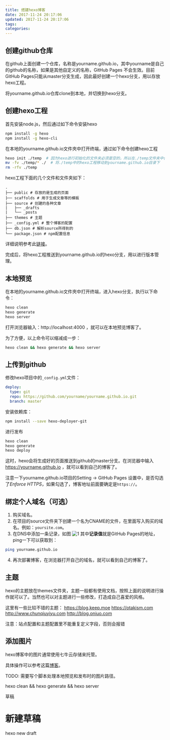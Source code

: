```yaml
---
title: 搭建hexo博客
date: 2017-11-24 20:17:06
updated: 2017-11-24 20:17:06
tags:
categories:
---
```


## 创建github仓库
在github上面创建一个仓库，名称是yourname.github.io，其中yourname是自己的github的名称，如果是其他自定义的名称，GitHub Pages 不会生效。目前GitHub Pages只能从master分支生成，因此最好创建一个hexo分支，用以存放hexo工程。

将yourname.github.io仓库clone到本地，并切换到hexo分支。

<!--more-->

## 创建hexo工程

首先安装node.js，然后通过如下命令安装hexo
```bash
npm install -g hexo
npm install -g hexo-cli
```
在本地的yourname.github.io文件夾中打开终端，通过如下命令创建hexo工程
```bash
hexo init ./temp  # 因为hexo进行初始化的文件夹必须是空的，所以在./temp文件夹中创建并初始化了一个hexo工程
mv -fv ./temp/* ./  # 将./temp中的hexo工程移动到yourname.github.io目录下
rm -rfv ./temp
```

hexo工程下面的几个文件和文件夹如下：
```plain
.
├── public # 存放的是生成的页面
├── scaffolds # 用于生成文章等的模板
├── source # 创建的各种文章
|   ├── _drafts
|   └── _posts
├── themes # 主题
├── _config.yml # 整个博客的配置
├── db.json # 解析source所得到的
└── package.json # npm配置信息
```
详细说明参考此[链接](https://hexo.io/docs/setup.html)。

完成后，将hexo工程推送到yourname.github.io的hexo分支，用以进行版本管理。

## 本地预览
在本地的yourname.github.io文件夾中打开终端，进入hexo分支，执行以下命令：
```bash
hexo clean
hexo generate
hexo server
```
打开浏览器输入：http://localhost:4000 ，就可以在本地预览博客了。

为了方便，以上命令可以缩减成一步：
```bash
hexo clean && hexo generate && hexo server
```

## 上传到github
修改hexo项目中的`_config.yml`文件：
```yml
deploy:
  type: git
  repo: https://github.com/yourname/yourname.github.io.git
  branch: master
```

安装依赖库：
```bash
npm install --save hexo-deployer-git
```

进行发布
```bash
hexo clean
hexo generate
hexo deploy
```
这时，hexo会将生成好的页面推送到github的master分支。在浏览器中输入 https://yourname.github.io ，就可以看到自己的博客了。

注意一下yourname.github.io项目的Setting -> GitHub Pages 设置中，是否勾选了*Enforce HTTPS*，如果勾选了，博客地址前面要确定是`https://`。

## 绑定个人域名（可选）
1. 购买域名。
2. 在项目的source文件夹下创建一个名为CNAME的文件，在里面写入购买的域名。例如：`yoursite.com`。
3. 在DNS中添加一条记录，如图
![1](/images/1.png)
其中**记录值**就是GitHub Pages的地址，ping一下可以获取到：
```bash
ping yourname.github.io
```
4. 再次部署博客，在浏览器打开自己的域名，就可以看到自己的博客了。

## 主题

hexo的主题放在themes文件夹，主题一般都有使用文档，按照上面的说明进行操作就可以了。当然也可以对主题进行一些修改，打造成自己喜爱的风格。

这里有一些比较不错的主题：
https://blog.keep.moe
https://otakism.com
http://www.chunqiuyiyu.com
http://blog.oniuo.com

注意：站点配置和主题配置里不能重复定义字段，否则会报错

## 添加图片

hexo博客中的图片通常使用七牛云存储来托管。

具体操作可以参考这篇[博客](http://www.jianshu.com/p/ec2c8acf63cd)。

TODO: 需要写个脚本处理本地预览和发布时的图片路径。



hexo clean && hexo generate && hexo server

草稿

# 新建草稿
hexo new draft <title>
# 发布草稿为post
hexo publish draft <title>


hexo generate #使用 Hexo 生成静态文件快速而且简单
hexo generate --watch #监视文件变动
hexo generate --watch --draft
hexo generate --watch
hexo clean #清除缓存 网页正常情况下可以忽略此条命令

圆形头像

生成博文是执行 hexo g && gulp 就会根据 gulpfile.js 中的配置，对 public 目录中的静态资源文件进行压缩。

修改内容区域的宽度
编辑主题的 source/css/_variables/custom.styl 文件，新增变量：

// 修改成你期望的宽度
$content-desktop = 700px

// 当视窗超过 1600px 后的宽度
$content-desktop-large = 900px


更换Hexo的markdown渲染引擎，hexo-renderer-kramed引擎是在默认的渲染引擎hexo-renderer-marked的基础上修改了一些bug，两者比较接近，也比较轻量级。

1
2
npm uninstall hexo-renderer-marked --save
npm install hexo-renderer-kramed --save
执行上面的命令即可，先卸载原来的渲染引擎，再安装新的。

然后，跟换引擎后行间公式可以正确渲染了，但是这样还没有完全解决问题，行内公式的渲染还是有问题，因为hexo-renderer-kramed引擎也有语义冲突的问题。接下来到博客根目录下，找到node_modules\kramed\lib\rules\inline.js，把第11行的escape变量的值做相应的修改：

1
2
//  escape: /^\\([\\`*{}\[\]()#$+\-.!_>])/,
  escape: /^\\([`*\[\]()#$+\-.!_>])/,
这一步是在原基础上取消了对\\,\{,\}的转义(escape)。
同时把第20行的em变量也要做相应的修改。

1
2
//  em: /^\b_((?:__|[\s\S])+?)_\b|^\*((?:\*\*|[\s\S])+?)\*(?!\*)/,
  em: /^\*((?:\*\*|[\s\S])+?)\*(?!\*)/,
重新启动hexo（先clean再generate）,问题完美解决。哦，如果不幸还没解决的话，看看是不是还需要在使用的主题中配置mathjax开关。

http://xudongyang.coding.me/math-in-hexo/

